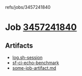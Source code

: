 refs/jobs/3457241840

# Job [3457241840](https://github.com/rokmoln/support-firecloud/runs/3457241840?check_suite_focus=true)

## Artifacts

* [log.sh-session](log.sh-session)
* [sf-ci-echo-benchmark](sf-ci-echo-benchmark)
* [some-job-artifact.md](some-job-artifact.md)

